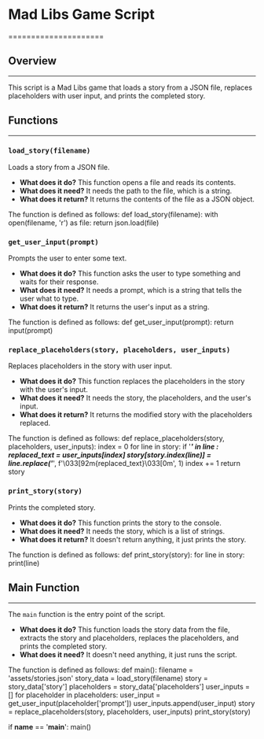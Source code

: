 # Mad Libs Game Script
=====================

## Overview
-----------

This script is a Mad Libs game that loads a story from a JSON file, replaces placeholders with user input, and prints the completed story.

## Functions
------------

### `load_story(filename)`

Loads a story from a JSON file.

*   **What does it do?** This function opens a file and reads its contents.
*   **What does it need?** It needs the path to the file, which is a string.
*   **What does it return?** It returns the contents of the file as a JSON object.

The function is defined as follows:
def load_story(filename):
    with open(filename, 'r') as file:
        return json.load(file)

### `get_user_input(prompt)`

Prompts the user to enter some text.

*   **What does it do?** This function asks the user to type something and waits for their response.
*   **What does it need?** It needs a prompt, which is a string that tells the user what to type.
*   **What does it return?** It returns the user's input as a string.

The function is defined as follows:
def get_user_input(prompt):
    return input(prompt)

### `replace_placeholders(story, placeholders, user_inputs)`

Replaces placeholders in the story with user input.

*   **What does it do?** This function replaces the placeholders in the story with the user's input.
*   **What does it need?** It needs the story, the placeholders, and the user's input.
*   **What does it return?** It returns the modified story with the placeholders replaced.

The function is defined as follows:
def replace_placeholders(story, placeholders, user_inputs):
    index = 0
    for line in story:
        if '___' in line :
            replaced_text = user_inputs[index]
            story[story.index(line)] = line.replace('___', f'\033[92m{replaced_text}\033[0m', 1)
            index += 1
    return story

### `print_story(story)`

Prints the completed story.

*   **What does it do?** This function prints the story to the console.
*   **What does it need?** It needs the story, which is a list of strings.
*   **What does it return?** It doesn't return anything, it just prints the story.

The function is defined as follows:
def print_story(story):
    for line in story:
        print(line)

## Main Function
----------------

The `main` function is the entry point of the script.

*   **What does it do?** This function loads the story data from the file, extracts the story and placeholders, replaces the placeholders, and prints the completed story.
*   **What does it need?** It doesn't need anything, it just runs the script.

The function is defined as follows:
def main():
    filename = 'assets/stories.json'
    story_data = load_story(filename)
    story = story_data['story']
    placeholders = story_data['placeholders']
    user_inputs = []
    for placeholder in placeholders:
        user_input = get_user_input(placeholder['prompt'])
        user_inputs.append(user_input)
    story = replace_placeholders(story, placeholders, user_inputs)
    print_story(story)

if __name__ == '__main__':
    main()